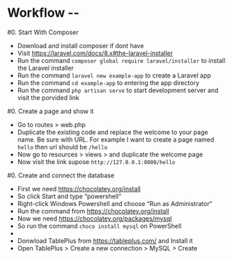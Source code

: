 # Workflow --

#0. Start With Composer
- Download and install composer if dont have
- Visit https://laravel.com/docs/8.x#the-laravel-installer
- Run the command `composer global require laravel/installer` to install the Laravel installer
- Run the command `laravel new example-app` to create a Laravel app
- Run the command `cd example-app` to entering the app directory
- Run the command `php artisan serve` to start development server and visit the porvided link


#0. Create a page and show it
- Go to routes > web.php
- Duplicate the existing code and replace the welcome to your page name. Be sure with URL. For example I want to create a page named `hello` then url should be `/hello`
- Now go to resources > views > and duplicate the welcome page
- Now visit the link supose `http://127.0.0.1:8000/hello`


#0. Create and connect the database
- First we need https://chocolatey.org/install
- So click Start and type “powershell“
- Right-click Windows Powershell and choose “Run as Administrator“
- Run the command from https://chocolatey.org/install
- Now we need https://chocolatey.org/packages/mysql
- So run the command `choco install mysql` on PowerShell
- 
- Donwload TablePlus from https://tableplus.com/ and Install it
- Open TablePlus > Create a new connection > MySQL > Create
